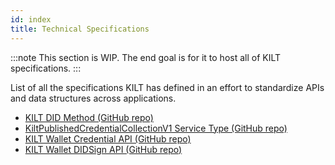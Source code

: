 ```yaml
---
id: index
title: Technical Specifications
---
```


:::note
This section is WIP. The end goal is for it to host all of KILT specifications.
:::

List of all the specifications KILT has defined in an effort to standardize APIs and data structures across applications.

- [KILT DID Method (GitHub repo)][kilt-did-method]
- [KiltPublishedCredentialCollectionV1 Service Type (GitHub repo)][kilt-published-credential-collection-v1]
- [KILT Wallet Credential API (GitHub repo)][kilt-wallet-credential-api]
- [KILT Wallet DIDSign API (GitHub repo)][kilt-wallet-didsign-api]

[kilt-did-method]: https://github.com/KILTprotocol/specifications/blob/main/docs/did/did-spec.md
[kilt-published-credential-collection-v1]: https://github.com/KILTprotocol/specifications/blob/main/docs/did/kilt-published-credential-collection-v1.md
[kilt-wallet-credential-api]: https://github.com/KILTprotocol/credential-api
[kilt-wallet-didsign-api]: https://github.com/KILTprotocol/didsign-api/blob/main/did-sign-spec.md
